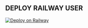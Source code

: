 ## DEPLOY RAILWAY USER

[![Deploy on Railway](https://railway.app/button.svg)](https://railway.app/new/template?template=https://github.com/Ashborns/ApiAshborns/)

